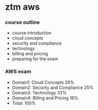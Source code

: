 # ztm aws

### course outline

- course introduction
- cloud concepts
- security and compliance
- technology
- billing and pricing
- preparing for the exam

### AWS exam
- Domain1: Cloud Concepts 26%
- Domain2: Security and Compliance 25%
- Domain3: Technology 33%
- Domain4: Billing and Pricing 16%
- Total: 100%

